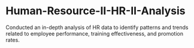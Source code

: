 # Human-Resource-II-HR-II-Analysis
Conducted an in-depth analysis of HR data to identify patterns and trends related to employee performance, training effectiveness, and promotion rates. 
